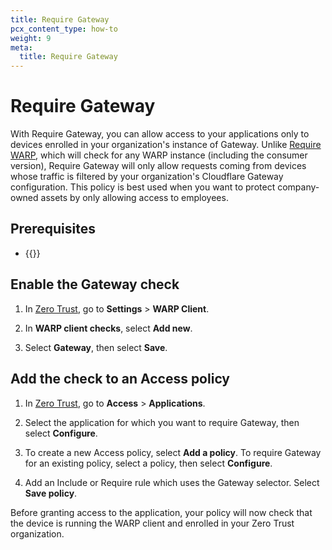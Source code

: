 ```yaml
---
title: Require Gateway
pcx_content_type: how-to
weight: 9
meta:
  title: Require Gateway
---
```


# Require Gateway

With Require Gateway, you can allow access to your applications only to devices enrolled in your organization's instance of Gateway. Unlike [Require WARP](/cloudflare-one/identity/devices/warp-client-checks/require-warp/), which will check for any WARP instance (including the consumer version), Require Gateway will only allow requests coming from devices whose traffic is filtered by your organization's Cloudflare Gateway configuration. This policy is best used when you want to protect company-owned assets by only allowing access to employees.

## Prerequisites

- {{<render file="posture/_prereqs-warp-is-deployed.md" withParameters="[WARP client checks](/cloudflare-one/identity/devices/warp-client-checks/)">}}

## Enable the Gateway check

1. In [Zero Trust](https://one.dash.cloudflare.com), go to **Settings** > **WARP Client**.

2. In **WARP client checks**, select **Add new**.

3. Select **Gateway**, then select **Save**.

## Add the check to an Access policy

1. In [Zero Trust](https://one.dash.cloudflare.com), go to **Access** > **Applications**.

2. Select the application for which you want to require Gateway, then select **Configure**.

3. To create a new Access policy, select **Add a policy**. To require Gateway for an existing policy, select a policy, then select **Configure**.

4. Add an Include or Require rule which uses the Gateway selector. Select **Save policy**.

Before granting access to the application, your policy will now check that the device is running the WARP client and enrolled in your Zero Trust organization.
